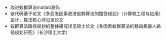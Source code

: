 * 改进蚁群算法matlab源码
* 该代码基于论文《多启发因素改进蚁群算法的路径规划》（计算机工程与应用）设计，算法核心详见该论文
* 蚁群算法路径规划的整体研究详见硕士论文《多因素蚁群算法的移动机器人路径规划研究》（长沙理工大学）
